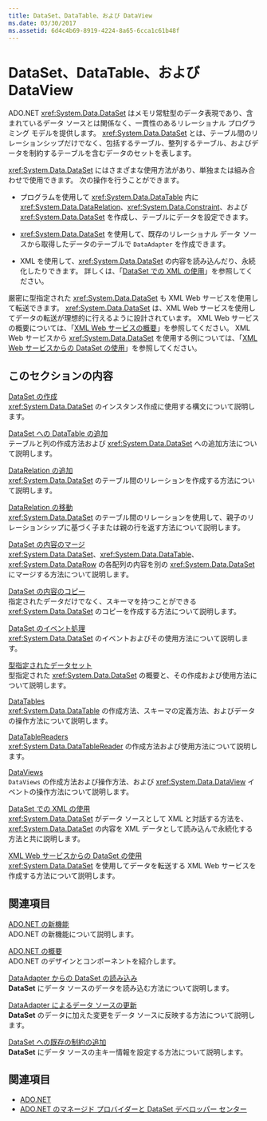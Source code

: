 ```yaml
---
title: DataSet、DataTable、および DataView
ms.date: 03/30/2017
ms.assetid: 6d4c4b69-8919-4224-8a65-6cca1c61b48f
---
```

# <a name="datasets-datatables-and-dataviews"></a>DataSet、DataTable、および DataView
ADO.NET <xref:System.Data.DataSet> はメモリ常駐型のデータ表現であり、含まれているデータ ソースとは関係なく、一貫性のあるリレーショナル プログラミング モデルを提供します。 <xref:System.Data.DataSet> とは、テーブル間のリレーションシップだけでなく、包括するテーブル、整列するテーブル、およびデータを制約するテーブルを含むデータのセットを表します。  
  
 <xref:System.Data.DataSet> にはさまざまな使用方法があり、単独または組み合わせで使用できます。 次の操作を行うことができます。  
  
-   プログラムを使用して <xref:System.Data.DataTable> 内に <xref:System.Data.DataRelation>、<xref:System.Data.Constraint>、および <xref:System.Data.DataSet> を作成し、テーブルにデータを設定できます。  
  
-   <xref:System.Data.DataSet> を使用して、既存のリレーショナル データ ソースから取得したデータのテーブルで `DataAdapter` を作成できます。  
  
-   XML を使用して、<xref:System.Data.DataSet> の内容を読み込んだり、永続化したりできます。 詳しくは、「[DataSet での XML の使用](../../../../../docs/framework/data/adonet/dataset-datatable-dataview/using-xml-in-a-dataset.md)」を参照してください。  
  
 厳密に型指定された <xref:System.Data.DataSet> も XML Web サービスを使用して転送できます。 <xref:System.Data.DataSet> は、XML Web サービスを使用してデータの転送が理想的に行えるように設計されています。 XML Web サービスの概要については、「[XML Web サービスの概要](https://msdn.microsoft.com/library/9db0c7b8-bca6-462b-9be5-f5f9a7f05a4d)」を参照してください。 XML Web サービスから <xref:System.Data.DataSet> を使用する例については、「[XML Web サービスからの DataSet の使用](../../../../../docs/framework/data/adonet/dataset-datatable-dataview/consuming-a-dataset-from-an-xml-web-service.md)」を参照してください。  
  
## <a name="in-this-section"></a>このセクションの内容  
 [DataSet の作成](../../../../../docs/framework/data/adonet/dataset-datatable-dataview/creating-a-dataset.md)  
 <xref:System.Data.DataSet> のインスタンス作成に使用する構文について説明します。  
  
 [DataSet への DataTable の追加](../../../../../docs/framework/data/adonet/dataset-datatable-dataview/adding-a-datatable-to-a-dataset.md)  
 テーブルと列の作成方法および <xref:System.Data.DataSet> への追加方法について説明します。  
  
 [DataRelation の追加](../../../../../docs/framework/data/adonet/dataset-datatable-dataview/adding-datarelations.md)  
 <xref:System.Data.DataSet> のテーブル間のリレーションを作成する方法について説明します。  
  
 [DataRelation の移動](../../../../../docs/framework/data/adonet/dataset-datatable-dataview/navigating-datarelations.md)  
 <xref:System.Data.DataSet> のテーブル間のリレーションを使用して、親子のリレーションシップに基づく子または親の行を返す方法について説明します。  
  
 [DataSet の内容のマージ](../../../../../docs/framework/data/adonet/dataset-datatable-dataview/merging-dataset-contents.md)  
 <xref:System.Data.DataSet>、<xref:System.Data.DataTable>、<xref:System.Data.DataRow> の各配列の内容を別の <xref:System.Data.DataSet> にマージする方法について説明します。  
  
 [DataSet の内容のコピー](../../../../../docs/framework/data/adonet/dataset-datatable-dataview/copying-dataset-contents.md)  
 指定されたデータだけでなく、スキーマを持つことができる <xref:System.Data.DataSet> のコピーを作成する方法について説明します。  
  
 [DataSet のイベント処理](../../../../../docs/framework/data/adonet/dataset-datatable-dataview/handling-dataset-events.md)  
 <xref:System.Data.DataSet> のイベントおよびその使用方法について説明します。  
  
 [型指定されたデータセット](../../../../../docs/framework/data/adonet/dataset-datatable-dataview/typed-datasets.md)  
 型指定された <xref:System.Data.DataSet> の概要と、その作成および使用方法について説明します。  
  
 [DataTables](../../../../../docs/framework/data/adonet/dataset-datatable-dataview/datatables.md)  
 <xref:System.Data.DataTable> の作成方法、スキーマの定義方法、およびデータの操作方法について説明します。  
  
 [DataTableReaders](../../../../../docs/framework/data/adonet/dataset-datatable-dataview/datatablereaders.md)  
 <xref:System.Data.DataTableReader> の作成方法および使用方法について説明します。  
  
 [DataViews](../../../../../docs/framework/data/adonet/dataset-datatable-dataview/dataviews.md)  
 `DataViews` の作成方法および操作方法、および <xref:System.Data.DataView> イベントの操作方法について説明します。  
  
 [DataSet での XML の使用](../../../../../docs/framework/data/adonet/dataset-datatable-dataview/using-xml-in-a-dataset.md)  
 <xref:System.Data.DataSet> がデータ ソースとして XML と対話する方法を、<xref:System.Data.DataSet> の内容を XML データとして読み込んで永続化する方法と共に説明します。  
  
 [XML Web サービスからの DataSet の使用](../../../../../docs/framework/data/adonet/dataset-datatable-dataview/consuming-a-dataset-from-an-xml-web-service.md)  
 <xref:System.Data.DataSet> を使用してデータを転送する XML Web サービスを作成する方法について説明します。  
  
## <a name="related-sections"></a>関連項目  
 [ADO.NET の新機能](../../../../../docs/framework/data/adonet/whats-new.md)  
 ADO.NET の新機能について説明します。  
  
 [ADO.NET の概要](../../../../../docs/framework/data/adonet/ado-net-overview.md)  
 ADO.NET のデザインとコンポーネントを紹介します。  
  
 [DataAdapter からの DataSet の読み込み](../../../../../docs/framework/data/adonet/populating-a-dataset-from-a-dataadapter.md)  
 **DataSet** にデータ ソースのデータを読み込む方法について説明します。  
  
 [DataAdapter によるデータ ソースの更新](../../../../../docs/framework/data/adonet/updating-data-sources-with-dataadapters.md)  
 **DataSet** のデータに加えた変更をデータ ソースに反映する方法について説明します。  
  
 [DataSet への既存の制約の追加](../../../../../docs/framework/data/adonet/adding-existing-constraints-to-a-dataset.md)  
 **DataSet** にデータ ソースの主キー情報を設定する方法について説明します。  
  
## <a name="see-also"></a>関連項目
- [ADO.NET](../../../../../docs/framework/data/adonet/index.md)
- [ADO.NET のマネージド プロバイダーと DataSet デベロッパー センター](https://go.microsoft.com/fwlink/?LinkId=217917)
